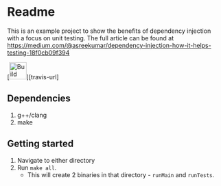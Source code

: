 # Readme

This is an example project to show the benefits of dependency injection with a focus on unit testing. The full article can be found at https://medium.com/@asreekumar/dependency-injection-how-it-helps-testing-18f0cb09f394

[<img alt="Build Status" src="https://travis-ci.com/Aditya90/DependencyInjectionExample.svg?branch=master" height="40">][travis-url]

## Dependencies
1. g++/clang
2. make

## Getting started
1. Navigate to either directory
2. Run `make all`. 
    - This will create 2 binaries in that directory - `runMain` and `runTests`.

